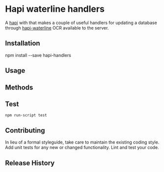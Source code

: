 # Hapi waterline handlers

A [hapi](https://www.npmjs.com/package/hapi) with that makes a couple of useful 
handlers for updating a database through 
[hapi-waterline](https://www.npmjs.com/package/hapi-waterline) OCR
available to the server. 

## Installation
npm install --save hapi-handlers

## Usage

## Methods

## Test
`npm run-script test`

## Contributing
In lieu of a formal styleguide, take care to maintain the 
existing coding style. Add unit tests for any new or changed 
functionality. Lint and test your code.

## Release History

